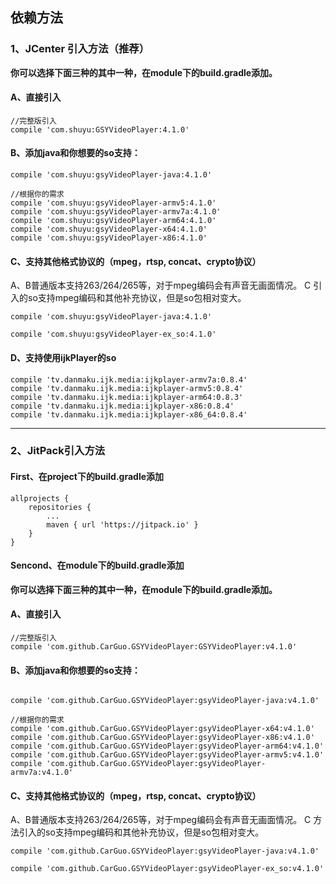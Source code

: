 ## 依赖方法

### 1、JCenter 引入方法（推荐）

**你可以选择下面三种的其中一种，在module下的build.gradle添加。**

#### A、直接引入
```
//完整版引入
compile 'com.shuyu:GSYVideoPlayer:4.1.0'

```

#### B、添加java和你想要的so支持：

```
compile 'com.shuyu:gsyVideoPlayer-java:4.1.0'

//根据你的需求
compile 'com.shuyu:gsyVideoPlayer-armv5:4.1.0'
compile 'com.shuyu:gsyVideoPlayer-armv7a:4.1.0'
compile 'com.shuyu:gsyVideoPlayer-arm64:4.1.0'
compile 'com.shuyu:gsyVideoPlayer-x64:4.1.0'
compile 'com.shuyu:gsyVideoPlayer-x86:4.1.0'

```

#### C、支持其他格式协议的（mpeg，rtsp, concat、crypto协议）

A、B普通版本支持263/264/265等，对于mpeg编码会有声音无画面情况。
C 引入的so支持mpeg编码和其他补充协议，但是so包相对变大。
 
```
compile 'com.shuyu:gsyVideoPlayer-java:4.1.0'

compile 'com.shuyu:gsyVideoPlayer-ex_so:4.1.0'

```

#### D、支持使用ijkPlayer的so

```
compile 'tv.danmaku.ijk.media:ijkplayer-armv7a:0.8.4'
compile 'tv.danmaku.ijk.media:ijkplayer-armv5:0.8.4'
compile 'tv.danmaku.ijk.media:ijkplayer-arm64:0.8.3'
compile 'tv.danmaku.ijk.media:ijkplayer-x86:0.8.4'
compile 'tv.danmaku.ijk.media:ijkplayer-x86_64:0.8.4'
```

--------------------------------------------------------------------------------

### 2、JitPack引入方法

#### First、在project下的build.gradle添加
```
allprojects {
	repositories {
		...
		maven { url 'https://jitpack.io' }
	}
}
```

#### Sencond、在module下的build.gradle添加

**你可以选择下面三种的其中一种，在module下的build.gradle添加。**

#### A、直接引入
```
//完整版引入
compile 'com.github.CarGuo.GSYVideoPlayer:GSYVideoPlayer:v4.1.0'

```

#### B、添加java和你想要的so支持：

```

compile 'com.github.CarGuo.GSYVideoPlayer:gsyVideoPlayer-java:v4.1.0'

//根据你的需求
compile 'com.github.CarGuo.GSYVideoPlayer:gsyVideoPlayer-x64:v4.1.0'
compile 'com.github.CarGuo.GSYVideoPlayer:gsyVideoPlayer-x86:v4.1.0'
compile 'com.github.CarGuo.GSYVideoPlayer:gsyVideoPlayer-arm64:v4.1.0'
compile 'com.github.CarGuo.GSYVideoPlayer:gsyVideoPlayer-armv5:v4.1.0'
compile 'com.github.CarGuo.GSYVideoPlayer:gsyVideoPlayer-armv7a:v4.1.0'

```

#### C、支持其他格式协议的（mpeg，rtsp, concat、crypto协议）

A、B普通版本支持263/264/265等，对于mpeg编码会有声音无画面情况。
C 方法引入的so支持mpeg编码和其他补充协议，但是so包相对变大。
 
```
compile 'com.github.CarGuo.GSYVideoPlayer:gsyVideoPlayer-java:v4.1.0'

compile 'com.github.CarGuo.GSYVideoPlayer:gsyVideoPlayer-ex_so:v4.1.0'

```
